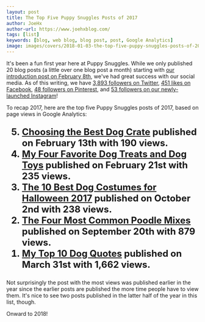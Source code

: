 ```yaml
---
layout: post
title: The Top Five Puppy Snuggles Posts of 2017
author: JoeHx
author-url: https://www.joehxblog.com/
tags: [list]
keywords: [blog, web blog, blog post, post, Google Analytics]
image: images/covers/2018-01-03-the-top-five-puppy-snuggles-posts-of-2017.png
---
```


It's been a fun first year here at Puppy Snuggles. While we only published 20 blog posts (a little over one blog post a month) starting with [our introduction post on February 8th](http://www.puppy-snuggles.com/blog/introducing-puppy-snuggles/), we've had great success with our social media. As of this writing, we have [3,893 followers on Twitter](https://twitter.com/puppy_snuggles), [451 likes on Facebook](http://fb.me/puppysnuggle), [48 followers on Pinterest](https://www.pinterest.com/puppysnuggles12/), and [53 followers on our newly-launched Instagram](https://www.instagram.com/puppy.snuggles/)!

To recap 2017, here are the top five Puppy Snuggles posts of 2017, based on page views in Google Analytics:

<ol reversed style="font-size: x-large;font-weight: bold;">
<li><a href="http://www.puppy-snuggles.com/blog/choosing-the-best-dog-crate/">Choosing the Best Dog Crate</a> published on February 13th with 190 views.</li>
<li><a href="http://www.puppy-snuggles.com/blog/my-four-favorite-dog-treats-and-dog-toys/">My Four Favorite Dog Treats and Dog Toys</a> published on February 21st with 235 views.</li>
<li><a href="http://www.puppy-snuggles.com/blog/the-10-best-dog-costumes-for-halloween-2017/">The 10 Best Dog Costumes for Halloween 2017</a> published on October 2nd with 238 views.</li>
<li><a href="http://www.puppy-snuggles.com/blog/the-four-most-common-poodle-mixes/">The Four Most Common Poodle Mixes</a> published on September 20th with 879 views.</li>
<li><a href="http://www.puppy-snuggles.com/blog/my-top-10-dog-quotes/">My Top 10 Dog Quotes</a> published on March 31st with 1,662 views.</li>
</ol>

Not surprisingly the post with the most views was published earlier in the year since the earlier posts are published the more time people have to view them. It's nice to see two posts published in the latter half of the year in this list, though.

Onward to 2018!
